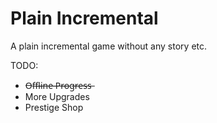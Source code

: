 # Plain Incremental

A plain incremental game without any story etc.

TODO:
 - O̶f̶f̶l̶i̶n̶e̶ ̶P̶r̶o̶g̶r̶e̶s̶s̶
 - More Upgrades
 - Prestige Shop
